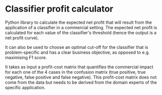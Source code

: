 # Classifier profit calculator
Python library to calculate the expected net profit that will result from the application of a classifier in a commercial setting. The expected net profit is calculated for each value of the classifier's threshold (hence the output is a net profit curve).

It can also be used to choose an optimal cut-off for the classifier that is problem-specific and has a clear business objective, as opposed to e.g. maximising F1 score.

It takes as input a profit-cost matrix that quantifies the commercial impact for each one of the 4 cases in the confusion matrix (true positive, true negative, false positive and false negative). This profit-cost matrix does not come from the data but needs to be derived from the domain experts of the specific application. 